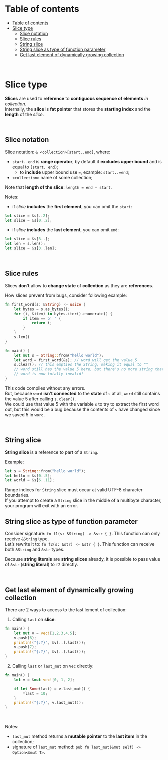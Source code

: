 # Table of contents
- [Table of contents](#table-of-contents)
- [Slice type](#slice-type)
  - [Slice notation](#slice-notation)
  - [Slice rules](#slice-rules)
  - [String slice](#string-slice)
  - [String slice as type of function parameter](#string-slice-as-type-of-function-parameter)
  - [Get last element of dynamically growing collection](#get-last-element-of-dynamically-growing-collection)

<br>

# Slice type
**Slices** are used to **reference** to **contiguous sequence of elements** *in collection*.<br>
Internally, the **slice** is **fat pointer** that stores the **starting index** and the **length** of the *slice*.<br>

<br>

## Slice notation
Slice notation: `& <collection>[start..end]`, where:
- `start..end` is **range operator**, by default it **excludes upper bound** and is equal to `[start, end)`;
  - to **include** upper bound use `=`, example: `start..=end`;
- `<collection>` name of some collection;

Note that **length of the slice**: `length = end – start`.<br>

Notes:
- if *slice* **includes** the **first element**, you can omit the `start`:
```Rust
let slice = &s[..2];
let slice = &s[0..2];
```
- if *slice* **includes** the **last element**, you can omit `end`:
```Rust
let slice = &s[3..];
let len = s.len();
let slice = &s[3..len];
```

<br>

## Slice rules
Slices **don’t** allow to **change state** of **collection** as they are **references**.<br>

How slices prevent from bugs, consider following example:
```Rust
fn first_word(s: &String) -> usize {
    let bytes = s.as_bytes();
    for (i, &item) in bytes.iter().enumerate() {
        if item == b' ' {
            return i;
        }
    }
    s.len()
}

fn main() {
    let mut s = String::from("hello world");
    let word = first_word(&s); // word will get the value 5
    s.clear(); // this empties the String, making it equal to ""
    // word still has the value 5 here, but there's no more string that
    // word is now totally invalid!
}
```

This code compiles without any errors.<br>
But, because `word` **isn’t connected** to the **state** of `s` at all, `word` still contains the value 5 after calling `s.clear()`.<br>
We could use that value 5 with the variable `s` to try to extract the first word out, but this would be a bug because the contents of `s` have changed since we saved 5 in `word`.<br>

<br>

## String slice
**String slice** is a reference to part of a `String`.<br>

Example:
```Rust
let s = String::from("hello world");
let hello = &s[0..5];
let world = &s[6..11];
```

Range indices for `String` slice must occur at valid UTF-8 character boundaries.<br>
If you attempt to create a `String` slice in the middle of a multibyte character, your program will exit with an error.

## String slice as type of function parameter
Consider signature: `fn f1(s: &String) -> &str { }`. This function can only receive `&String` type.<br>
Let’s rewrite it to: `fn f2(s: &str) -> &str { }`. This function can receive both `&String` and `&str` types.<br>

Because **string literals** are **string slices** already, it is possible to pass value of `&str` (**string literal**) to `f2` directly.

<br>

## Get last element of dynamically growing collection
There are 2 ways to access to the last lement of collection:
1. Calling `last` on **slice**:
```Rust
fn main() {
    let mut v = vec![1,2,3,4,5];
    v.push(6);
    println!("{:?}", &v[..].last());
    v.push(7);
    println!("{:?}", &v[..].last());
}
```
2. Calling `last` or `last_mut` on `Vec` directly:
```Rust
fn main() {
    let v = &mut vec![0, 1, 2];

    if let Some(last) = v.last_mut() {
        *last = 10;
    }
    println!("{:?}", v.last_mut());
}
```

<br>

Notes:
 - `last_mut` method returns a **mutable pointer** to the **last item** in the collection;
 - signature of `last_mut` method: `pub fn last_mut(&mut self) -> Option<&mut T>`.
